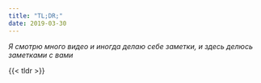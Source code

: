 ```yaml
---
title: "TL;DR;"
date: 2019-03-30
---
```


*Я смотрю много видео и иногда делаю себе заметки, и здесь делюсь заметками с вами*

{{< tldr >}}
